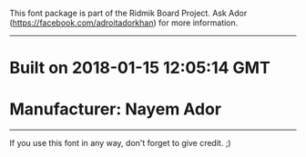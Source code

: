 This font package is part of the Ridmik Board Project. Ask Ador (https://facebook.com/adroitadorkhan) for more information.

----------------------------------------------------
# Built on 2018-01-15 12:05:14 GMT
# Manufacturer: Nayem Ador
----------------------------------------------------
If you use this font in any way, don't forget to give credit. ;)
